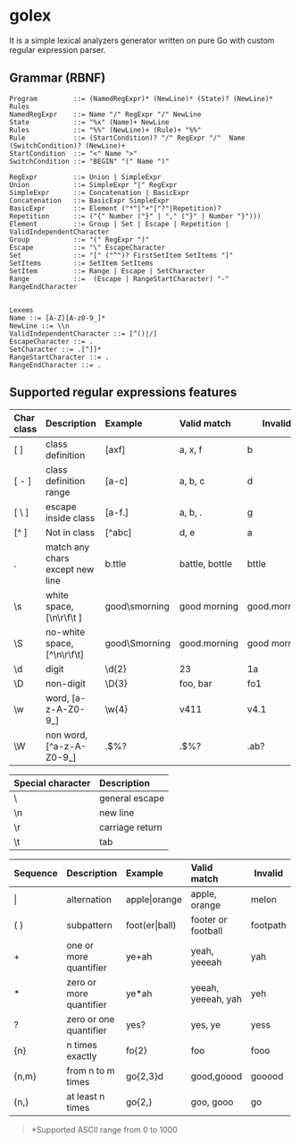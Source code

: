 # golex
It is a simple lexical analyzers generator written on pure Go
with custom regular expression parser.

## Grammar (RBNF)

```
Program         ::= (NamedRegExpr)* (NewLine)* (State)? (NewLine)* Rules
NamedRegExpr    ::= Name "/" RegExpr "/" NewLine
State           ::= "%x" (Name)+ NewLine
Rules           ::= "%%" (NewLine)+ (Rule)+ "%%"
Rule            ::= (StartCondition)? "/" RegExpr "/"  Name (SwitchCondition)? (NewLine)+
StartCondition  ::= "<" Name ">"
SwitchCondition ::= "BEGIN" "(" Name ")"

RegExpr         ::= Union | SimpleExpr
Union           ::= SimpleExpr "|" RegExpr
SimpleExpr      ::= Concatenation | BasicExpr
Concatenation   ::= BasicExpr SimpleExpr
BasicExpr       ::= Element ("*"|"+"|"?"|Repetition)?
Repetition      ::= ("{" Number ("}" | "," ("}" | Number "}")))
Element         ::= Group | Set | Escape | Repetition | ValidIndependentCharacter
Group           ::= "(" RegExpr ")"
Escape          ::= "\" EscapeCharacter
Set             ::= "[" ("^")? FirstSetItem SetItems "]"
SetItems        ::= SetItem SetItems
SetItem         ::= Range | Escape | SetCharacter
Range           ::=  (Escape | RangeStartCharacter) "-" RangeEndCharacter


Lexems
Name ::= [A-Z][A-z0-9_]*
NewLine ::= \\n
ValidIndependentCharacter ::= [^()|/]
EscapeCharacter ::= .
SetCharacter ::= .[^]]*
RangeStartCharacter ::= .
RangeEndCharacter ::= .
```

## Supported regular expressions features

|Char class|Description|Example|Valid match|Invalid|
:---|:---|:---|:---|---
[ ]|class definition|[axf]|a, x, f|b
[ - ]|class definition range|[a-c]|a, b, c|d
[ \ ]|escape inside class|[a-f\.]|a, b, .| g
[^ ]|Not in class|[^abc]|d, e| a
.|match any chars except new line|b.ttle|battle, bottle| bttle
\s|white space, [\n\r\f\t ]|good\smorning|good morning|good.morning
\S|no-white space, [^\n\r\f\t]|good\Smorning|good.morning|good morning
\d| digit|\d{2}|23|1a
\D| non-digit|\D{3}|foo, bar|fo1
\w| word, [a-z-A-Z0-9_]|\w{4}|v411|v4.1
\W|non word, [^a-z-A-Z0-9_]|.$%?|.$%?|.ab?

|Special character|Description
:---|:---
\\ |general escape|
\n|new line|
\r|carriage return|
\t|tab|

|Sequence|Description|Example|Valid match|Invalid|
:---|:---|:---|:---|---
\||alternation|apple\|orange|apple, orange|melon
( )| subpattern |foot(er\|ball)|footer or football|footpath
+| one or more quantifier|ye+ah|yeah, yeeeah|yah  
*| zero or more quantifier|ye*ah|yeeah, yeeeah, yah|yeh 
?| zero or one quantifier|yes?|yes, ye|yess
{n}|n times exactly|fo{2}|foo|fooo
{n,m}|from n to m times|go{2,3}d|good,goood|gooood
{n,}|at least n times|go{2,}|goo, gooo|go

> *Supported ASCII range from 0 to 1000